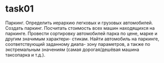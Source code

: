 # task01
Паркинг. Определить иерархию легковых и грузовых автомобилей. Создать
паркинг. Посчитать стоимость всех машин находящихся на паркинге. Провести
сортировку автомобилей парка по цене, марке и другим значимым характери-
стикам. Найти автомобиль на паркинге, соответствующий заданному диапа-
зону параметров, а также по экстремальным значениям (самая дорогая/дешёвая
машина таксопарка и т.д.).
